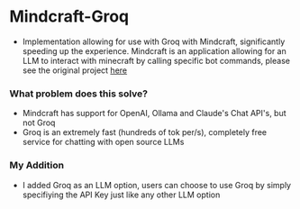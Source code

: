# Mindcraft-Groq
- Implementation allowing for use with Groq with Mindcraft, significantly speeding up the experience. Mindcraft is an application allowing for an LLM to interact with minecraft by calling specific bot commands, please see the original project [here](https://github.com/kolbytn/mindcraft)

### What problem does this solve?
- Mindcraft has support for OpenAI, Ollama and Claude's Chat API's, but not Groq
- Groq is an extremely fast (hundreds of tok per/s), completely free service for chatting with open source LLMs

### My Addition
- I added Groq as an LLM option, users can choose to use Groq by simply specifiying the API Key just like any other LLM option
